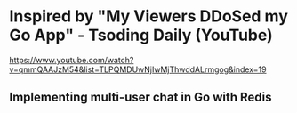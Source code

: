 # Inspired by "My Viewers DDoSed my Go App" - Tsoding Daily (YouTube)

<https://www.youtube.com/watch?v=qmmQAAJzM54&list=TLPQMDUwNjIwMjThwddALrmgog&index=19>

## Implementing multi-user chat in Go with Redis

